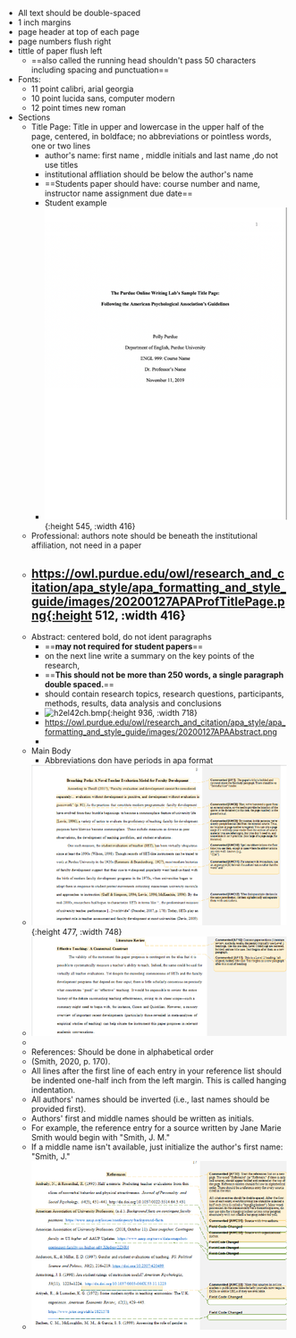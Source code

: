 - All text should be double-spaced
- 1 inch margins
- page header at top of each page
- page numbers flush right
- tittle of paper flush left
	- ==also called the running head shouldn't pass 50 characters including spacing and punctuation==
- Fonts:
	- 11 point calibri, arial georgia
	- 10 point lucida sans, computer modern
	- 12 point times new roman
- Sections
	- Title Page: Title in upper and lowercase in the upper half of the page, centered, in boldface; no abbreviations or pointless words, one or two lines
		- author's name: first name , middle initials and last name  ,do not use titles
		- institutional affliation should be below the author's name
		- ==Students paper should have: course number and name, instructor name assignment due date==
		- Student example
		- ![image.png](../assets/image_1724776907519_0.png){:height 545, :width 416}
	- Professional: authors note should be beneath the institutional affiliation, not need in a paper
	- https://owl.purdue.edu/owl/research_and_citation/apa_style/apa_formatting_and_style_guide/images/20200127APAProfTitlePage.png{:height 512, :width 416}
		-
	- Abstract: centered bold, do not ident paragraphs
		- ==**may not required for student papers**==
		- on the next line write a summary on the key points of the research,
		- ==**This should not be more than 250 words, a single paragraph double spaced.**==
		- should contain research topics, research questions, participants, methods, results, data analysis and conclusions
		- ![h2el42ch.bmp](../assets/h2el42ch_1724778361209_0.bmp){:height 936, :width 718}
		- https://owl.purdue.edu/owl/research_and_citation/apa_style/apa_formatting_and_style_guide/images/20200127APAAbstract.png
		-
	- Main Body
		- Abbreviations don have periods in apa format
	- ![image.png](../assets/image_1724778691203_0.png){:height 477, :width 748}
	- ![image.png](../assets/image_1724778739652_0.png)
	-
	- References: Should be done in alphabetical order
	- (Smith, 2020, p. 170).
	- All lines after the first line of each entry in your reference list 
	  should be indented one-half inch from the left margin. This is called 
	  hanging indentation.
	- All authors' names should be inverted (i.e., last names should be provided first).
	- Authors' first and middle names should be written as initials.
	- For example, the reference entry for a source written by Jane Marie Smith would begin with "Smith, J. M."
	- If a middle name isn't available, just initialize the author's first name: "Smith, J."
	- ![image.png](../assets/image_1724778850683_0.png)